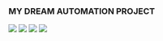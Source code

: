 ### MY DREAM AUTOMATION PROJECT
<img class="mySlides" src="https://plsadaptive.s3.amazonaws.com/eco/images/posts/SZjQDIAqSuX9YhkDIp745NpLW3uCQGGADS2Ig9mj.png">
<img class="mySlides" src="img_lights.jpg">
<img class="mySlides" src="img_mountains.jpg">
<img class="mySlides" src="img_forest.jpg">
